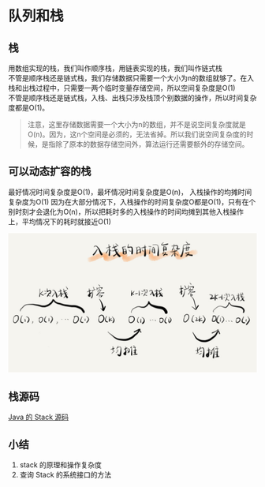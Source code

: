 # 队列和栈

## 栈

用数组实现的栈，我们叫作顺序栈，用链表实现的栈，我们叫作链式栈  
不管是顺序栈还是链式栈，我们存储数据只需要一个大小为n的数组就够了。在入栈和出栈过程中，只需要一两个临时变量存储空间，所以空间复杂度是O(1)    
不管是顺序栈还是链式栈，入栈、出栈只涉及栈顶个别数据的操作，所以时间复杂度都是O(1)。

>注意，这里存储数据需要一个大小为n的数组，并不是说空间复杂度就是O(n)。因为，这n个空间是必须的，无法省掉。所以我们说空间复杂度的时候，是指除了原本的数据存储空间外，算法运行还需要额外的存储空间。

## 可以动态扩容的栈

最好情况时间复杂度是O(1)，最坏情况时间复杂度是O(n)， 入栈操作的均摊时间复杂度为O(1)
因为在大部分情况下，入栈操作的时间复杂度O都是O(1)，只有在个别时刻才会退化为O(n)，所以把耗时多的入栈操作的时间均摊到其他入栈操作上，平均情况下的耗时就接近O(1)

![](./stack/stack.jpg)


## 栈源码

[Java 的 Stack 源码](http://developer.classpath.org/doc/java/util/Stack-source.html)  

## 小结

1. stack 的原理和操作复杂度
2. 查询 Stack 的系统接口的方法
